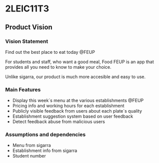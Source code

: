 # 2LEIC11T3
## Product Vision

### Vision Statement

Find out the best place to eat today @FEUP

For students and staff, who want a good meal, Food FEUP is an app that provides all you need to know to make your choice.

Unlike sigarra, our product is much more accesible and easy to use.

### Main Features
 - Display this week´s menu at the various establishments @FEUP
 - Pricing info and working hours for each establishment
 - Publicly visible feedback from users about each plate´s quality
 - Establishment suggestion system based on user feedback
 - Detect feedback abuse from malicious users

### Assumptions and dependencies

- Menu from sigarra
- Establishment info from sigarra
- Student number
